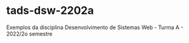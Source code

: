 # tads-dsw-2202a
Exemplos da disciplina Desenvolvimento de Sistemas Web - Turma A - 2022/2o semestre
